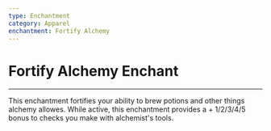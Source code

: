 ```yaml
---
type: Enchantment
category: Apparel
enchantment: Fortify Alchemy
---
```

# Fortify Alchemy Enchant
---
This enchantment fortifies your ability to brew potions and other things alchemy allowes. While active, this enchantment provides a + 1/2/3/4/5 bonus to checks you make with alchemist's tools.